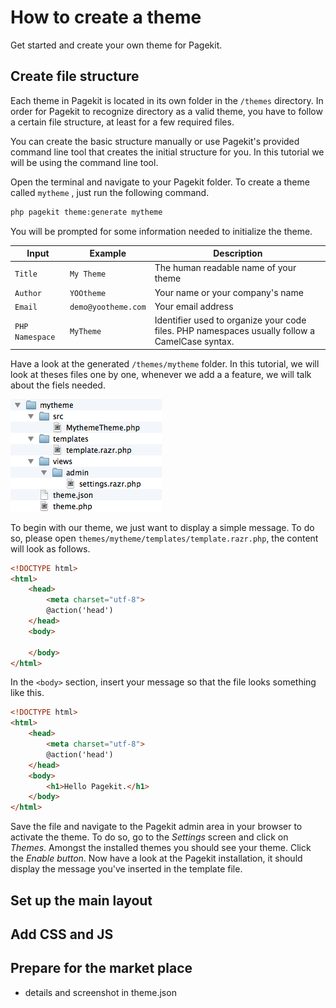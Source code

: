 # How to create a theme

<p class="uk-article-lead">Get started and create your own theme for Pagekit.</p>

## Create file structure

Each theme in Pagekit is located in its own folder in the `/themes` directory. In order for Pagekit to recognize directory as a valid theme, you have to follow a certain file structure, at least for a few required files.

You can create the basic structure manually or use Pagekit's provided command line tool that creates the initial structure for you. In this tutorial we will be using the command line tool. 

Open the terminal and navigate to your Pagekit folder. To create a theme called `mytheme` , just run the following command.

```bash
php pagekit theme:generate mytheme
```

You will be prompted for some information needed to initialize the theme.

| Input             | Example               | Description |
|-------------------|-----------------------|--------------|
| `Title`           | `My Theme`            | The human readable name of your theme 
| `Author`          | `YOOtheme`            | Your name or your company's name
| `Email`           | `demo@yootheme.com`   | Your email address
| `PHP Namespace`   | `MyTheme`             | Identifier used to organize your code files. PHP namespaces usually follow a CamelCase syntax.

Have a look at the generated `/themes/mytheme` folder. In this tutorial, we will look at theses files one by one, whenever we add a a feature, we will talk about the fiels needed.

![Generated file structure](images/guide-theme-files.png)

To begin with our theme, we just want to display a simple message. To do so, please open `themes/mytheme/templates/template.razr.php`, the content will look as follows.

```html
<!DOCTYPE html>
<html>
    <head>
        <meta charset="utf-8">
        @action('head')
    </head>
    <body>

    </body>
</html>
```

In the `<body>` section, insert your message so that the file looks something like this.

```html
<!DOCTYPE html>
<html>
    <head>
        <meta charset="utf-8">
        @action('head')
    </head>
    <body>
        <h1>Hello Pagekit.</h1>
    </body>
</html>
```

Save the file and navigate to the Pagekit admin area in your browser to activate the theme. To do so, go to the *Settings* screen and click on *Themes*. Amongst the installed themes you should see your theme. Click the *Enable button*. Now have a look at the Pagekit installation, it should display the message you've inserted in the template file.

## Set up the main layout

## Add CSS and JS

## Prepare for the market place

- details and screenshot in theme.json